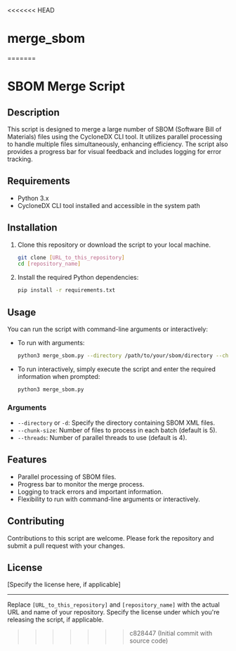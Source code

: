<<<<<<< HEAD
# merge_sbom
=======
# SBOM Merge Script

## Description

This script is designed to merge a large number of SBOM (Software Bill of Materials) files using the CycloneDX CLI tool. It utilizes parallel processing to handle multiple files simultaneously, enhancing efficiency. The script also provides a progress bar for visual feedback and includes logging for error tracking.

## Requirements

- Python 3.x
- CycloneDX CLI tool installed and accessible in the system path

## Installation

1. Clone this repository or download the script to your local machine.

    ```bash
    git clone [URL_to_this_repository]
    cd [repository_name]
    ```

2. Install the required Python dependencies:

    ```bash
    pip install -r requirements.txt
    ```

## Usage

You can run the script with command-line arguments or interactively:

- To run with arguments:

    ```bash
    python3 merge_sbom.py --directory /path/to/your/sbom/directory --chunk-size 5 --threads 4
    ```

- To run interactively, simply execute the script and enter the required information when prompted:

    ```bash
    python3 merge_sbom.py
    ```

### Arguments

- `--directory` or `-d`: Specify the directory containing SBOM XML files.
- `--chunk-size`: Number of files to process in each batch (default is 5).
- `--threads`: Number of parallel threads to use (default is 4).

## Features

- Parallel processing of SBOM files.
- Progress bar to monitor the merge process.
- Logging to track errors and important information.
- Flexibility to run with command-line arguments or interactively.

## Contributing

Contributions to this script are welcome. Please fork the repository and submit a pull request with your changes.

## License

[Specify the license here, if applicable]

---

Replace `[URL_to_this_repository]` and `[repository_name]` with the actual URL and name of your repository. Specify the license under which you're releasing the script, if applicable.
>>>>>>> c828447 (Initial commit with source code)
